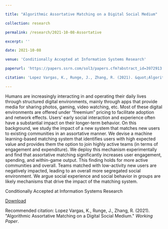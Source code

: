 ```yaml
---

title: "Algorithmic Assortative Matching on a Digital Social Medium"

collection: research

permalink: /research/2021-10-08-Assortative

excerpt: ''

date: 2021-10-08

venue: 'Conditionally Accepted at Information Systems Research'

paperurl: 'https://papers.ssrn.com/sol3/papers.cfm?abstract_id=3972913'

citation: 'Lopez Vargas, K., Runge, J., Zhang, R. (2021). &quot;Algorithmic Assortative Matching on a Digital Social Medium.&quot; <i>Working Paper</i>.'

---
```

Humans are increasingly interacting in and operating their daily lives through structured digital environments, mainly through apps that provide media for sharing photos, gaming, video watching, etc. Most of these digital environments are offered under “freemium” pricing to facilitate adoption and network effects. Users’ early social interaction and experience often have a substantial impact on their longer-term behavior. On this background, we study the impact of a new system that matches new users to existing communities in an assortative manner. We devise a machine learning-based matching system that identifies users with high expected value and provides them the option to join highly active teams (in terms of engagement and expenditure). We deploy this mechanism experimentally and find that assortative matching significantly increases user engagement, spending, and within-game output. This finding holds for more active communities and overall. Teams matched with low-activity new users are negatively impacted, leading to an overall more segregated social environment. We argue social experience and social behavior in groups are likely mechanisms that drive the impact of the matching system.

Conditionally Accepted at Information Systems Research

[Download](https://papers.ssrn.com/sol3/papers.cfm?abstract_id=3972913)

Recommended citation: Lopez Vargas, K., Runge, J., Zhang, R. (2021). &quot;Algorithmic Assortative Matching on a Digital Social Medium.&quot; <i>Working Paper</i>.
